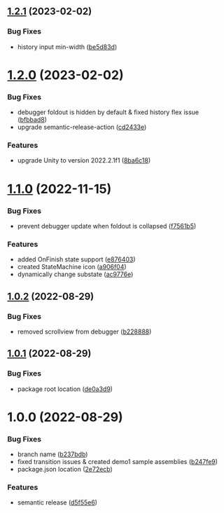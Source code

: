 ## [1.2.1](https://github.com/Giseudo/hfsm/compare/v1.2.0...v1.2.1) (2023-02-02)


### Bug Fixes

* history input min-width ([be5d83d](https://github.com/Giseudo/hfsm/commit/be5d83d09e354836768fd538d596e817e8eb236a))

# [1.2.0](https://github.com/Giseudo/hfsm/compare/v1.1.0...v1.2.0) (2023-02-02)


### Bug Fixes

* debugger foldout is hidden by default & fixed history flex issue ([bfbbad8](https://github.com/Giseudo/hfsm/commit/bfbbad8f97025723d350dc79db8ce5b8489ea61b))
* upgrade semantic-release-action ([cd2433e](https://github.com/Giseudo/hfsm/commit/cd2433eadd3d7df6eccb23eb5217de83e4502794))


### Features

* upgrade Unity to version 2022.2.1f1 ([8ba6c18](https://github.com/Giseudo/hfsm/commit/8ba6c182a8a05bfc9b0057c6eeef13d7e2d42124))

# [1.1.0](https://github.com/Giseudo/hfsm/compare/v1.0.2...v1.1.0) (2022-11-15)


### Bug Fixes

* prevent debugger update when foldout is collapsed ([f7561b5](https://github.com/Giseudo/hfsm/commit/f7561b58b689bf68f5085e0261f050136cd8d93d))


### Features

* added OnFinish state support ([e876403](https://github.com/Giseudo/hfsm/commit/e87640317c3b528aa621927acbb243794e53582c))
* created StateMachine icon ([a906f04](https://github.com/Giseudo/hfsm/commit/a906f047d2fe87d7f4d1f174ac073e1f09bc5d51))
* dynamically change substate ([ac9776e](https://github.com/Giseudo/hfsm/commit/ac9776e5ecfebfeff6cc13fe44dcd478db66b056))

## [1.0.2](https://github.com/Giseudo/hfsm/compare/v1.0.1...v1.0.2) (2022-08-29)


### Bug Fixes

* removed scrollview from debugger ([b228888](https://github.com/Giseudo/hfsm/commit/b228888dc492d8723ffd50f6cf79421f2b2d2a49))

## [1.0.1](https://github.com/Giseudo/hfsm/compare/v1.0.0...v1.0.1) (2022-08-29)


### Bug Fixes

* package root location ([de0a3d9](https://github.com/Giseudo/hfsm/commit/de0a3d94568a2f0f5e6ddcea8754406000793527))

# 1.0.0 (2022-08-29)


### Bug Fixes

* branch name ([b237bdb](https://github.com/Giseudo/hfsm/commit/b237bdb3d8e2ce4192b18759a99a0e9505aa4d65))
* fixed transition issues & created demo1 sample assemblies ([b247fe9](https://github.com/Giseudo/hfsm/commit/b247fe95ed0b2e53c035628d02e63d5246c91c3d))
* package.json location ([2e72ecb](https://github.com/Giseudo/hfsm/commit/2e72ecb5e21126f31ed94525b147c4968153ca7a))


### Features

* semantic release ([d5f55e6](https://github.com/Giseudo/hfsm/commit/d5f55e617dc227ab1348427c47ecc62883a8058a))
